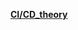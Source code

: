 **[CI/CD_theory](https://docs.google.com/document/d/1bIBRYv3uWEqhp2MtkCzCoVe5pojps0fG8L99v2OAeKc/edit?tab=t.0)**